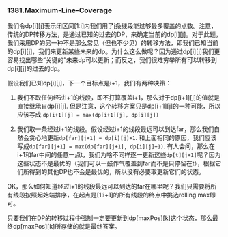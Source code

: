 ### 1381.Maximum-Line-Coverage

我们令dp[i][j]表示闭区间[1:i]内我们用了j条线段能过够最多覆盖的点数。注意，传统的DP转移方法，是通过已知的过去的DP，来确定当前的dp[i][j]。对于此题，我们采用DP的另一种不是那么常见（但也不少见）的转移方法，即我们已知当前的dp[i][j]，我们来更新某些未来的dp。为什么这么做呢？因为通过dp[i][j]我们更容易找出哪些“关键的”未来dp可以更新；而反之，我们很难穷举所有可以转移到dp[i][j]的过去的dp。

假设我们已知dp[i][j]，下一个目标点是i+1，我们有两种决策：

1. 我们不取任何经过i+1的线段，即不打算覆盖i+1，那么对于dp[i+1][j]的值就是直接继承自dp[i][j]. 但是注意，这个转移方案只是dp[i+1][j]的一种可能，所以应该写成 ```dp[i+1][j] = max(dp[i+1][j], dp[i][j])```

2. 我们取一条经过i+1的线段。假设经过i+1的线段最远可以到达far，那么我们自然会贪心地更新```dp[far][j+1] = dp[i][j]+1```. 和上面相同的原因，我们应该写成```dp[far][j+1] = max(dp[far][j+1], dp[i][j]+1)```. 有人会问，那么在i+1和far中间的任意一点t，我们为啥不同样逐一更新这些```dp[t][j+1]```呢？因为这些状态不是最优的（我们可以一鼓作气覆盖到far而不是只停留在t），根据它们所得到的其他DP也不会是最优的，所以没有必要取更新它们的状态。

OK，那么如何知道经过i+1的线段最远可以到达的far在哪里呢？我们只需要将所有线段按照起始端排序，在起点是[1:i+1]的所有线段的终点中挑选rolling max即可。

只要我们在DP的转移过程中强制一定要更新到dp[maxPos][k]这个状态，那么最终dp[maxPos][k]所存储的就是最终答案。
